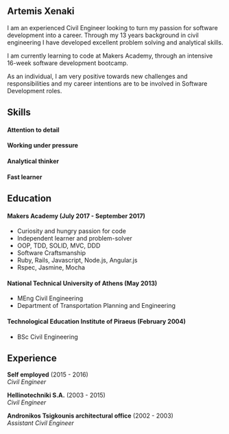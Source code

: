 ## Artemis Xenaki

I am an experienced Civil Engineer looking to turn my passion for software development into a career. Through my 13 years background in civil engineering I have developed excellent problem solving and analytical skills.

I am currently learning to code at Makers Academy, through an intensive 16-week software development bootcamp.

As an individual, I am very positive towards new challenges and responsibilities and my career intentions are to be involved in Software Development roles.

## Skills

#### Attention to detail

#### Working under pressure

#### Analytical thinker

#### Fast learner

## Education

#### Makers Academy (July 2017 - September 2017)

- Curiosity and hungry passion for code
- Independent learner and problem-solver
- OOP, TDD, SOLID, MVC, DDD
- Software Craftsmanship
- Ruby, Rails, Javascript, Node.js, Angular.js
- Rspec, Jasmine, Mocha

#### National Technical University of Athens (May 2013)

- MEng Civil Engineering
- Department of Transportation Planning and Engineering

#### Technological Education Institute of Piraeus (February 2004)

- BSc Civil Engineering

## Experience

**Self employed** (2015 - 2016)    
*Civil Engineer*

**Hellinotechniki S.A.** (2003 - 2015)    
*Civil Engineer*  

**Andronikos Tsigkounis architectural office** (2002 - 2003)   
*Assistant Civil Engineer*  
